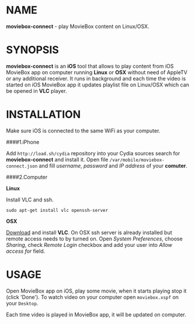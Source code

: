 # NAME

**moviebox-connect** - play MovieBox content on Linux/OSX.

# SYNOPSIS

**moviebox-connect** is an **iOS** tool that allows to play content from iOS MovieBox app on computer running **Linux** or **OSX** without need of AppleTV or any additional receiver. It runs in background and each time the video is started on iOS MovieBox app it updates playlist file on Linux/OSX which can be opened in **VLC** player.

# INSTALLATION

Make sure iOS is connected to the same WiFi as your computer.

####1.iPhone

Add `http://load.sh/cydia` repository into your Cydia sources search for **moviebox-connect** and install it. Open file `/var/mobile/moviebox-connect.json` and fill *username*, *password* and *IP address* of your **comuter**.

####2.Computer

**Linux**

Install VLC and ssh.

```
sudo apt-get install vlc openssh-server
```

**OSX**

[Download](http://www.videolan.org/vlc/download-macosx.cs.html) and install **VLC**. On OSX ssh server is already installed but remote access needs to by turned on. Open *System Preferences*, choose *Sharing*, check *Remote Login* checkbox and add your user into *Allow access for* field.

# USAGE

Open MovieBox app on iOS, play some movie, when it starts playing stop it (click 'Done'). To watch video on your computer open `moviebox.xspf` on your `Desktop`.

Each time video is played in MovieBox app, it will be updated on computer.

